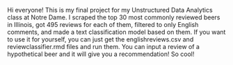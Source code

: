 Hi everyone! This is my final project for my Unstructured Data Analytics class at Notre Dame.
I scraped the top 30 most commonly reviewed beers in Illinois, got 495 reviews for each of them, filtered to only English comments, and made a text classification model based on them.
If you want to use it for yourself, you can just get the englishreviews.csv and reviewclassifier.rmd files and run them.
You can input a review of a hypothetical beer and it will give you a recommendation! So cool!
